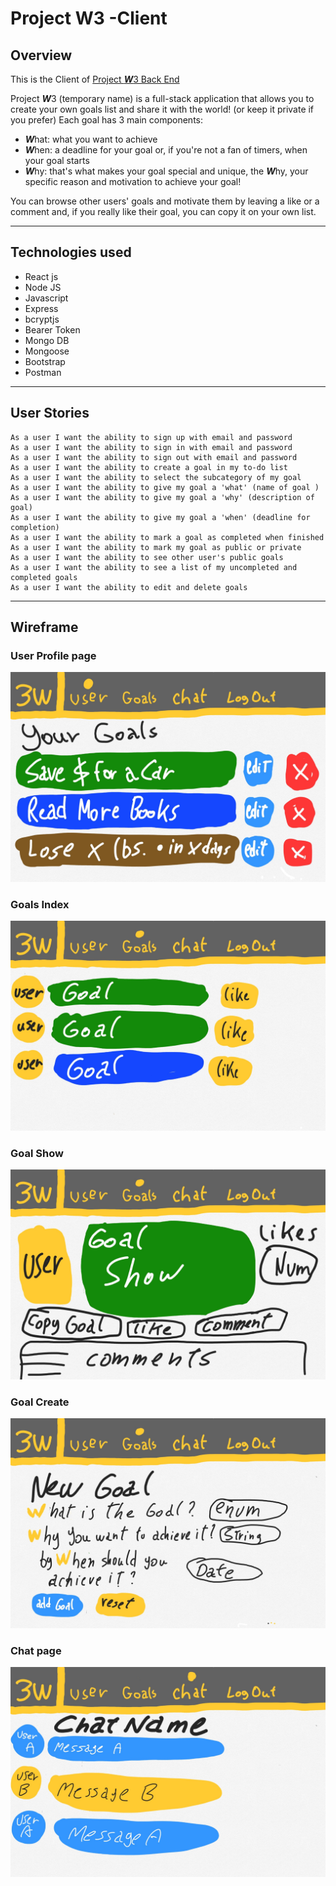 # Project W3 -Client

## Overview

This is the Client of [Project ***W***3 Back End](https://github.com/AlexMcBex/Project3-BackEnd)

Project ***W***3 (temporary name) is a full-stack application that allows you to create your own goals list and share it with the world! (or keep it private if you prefer)
Each goal has 3 main components:
- ***W***hat: what you want to achieve
- ***W***hen: a deadline for your goal or, if you're not a fan of timers, when your goal starts
- ***W***hy: that's what makes your goal special and unique, the ***W***hy, your specific reason and motivation to achieve your goal!

You can browse other users' goals and motivate them by leaving a like or a comment and, if you really like their goal, you can copy it on your own list.

---


## Technologies used

- React js
- Node JS
- Javascript
- Express
- bcryptjs
- Bearer Token
- Mongo DB
- Mongoose
- Bootstrap
- Postman
---


## User Stories

    As a user I want the ability to sign up with email and password
    As a user I want the ability to sign in with email and password
    As a user I want the ability to sign out with email and password
    As a user I want the ability to create a goal in my to-do list
    As a user I want the ability to select the subcategory of my goal
    As a user I want the ability to give my goal a 'what' (name of goal )
    As a user I want the ability to give my goal a 'why' (description of goal)
    As a user I want the ability to give my goal a 'when' (deadline for completion)
    As a user I want the ability to mark a goal as completed when finished
    As a user I want the ability to mark my goal as public or private
    As a user I want the ability to see other user's public goals
    As a user I want the ability to see a list of my uncompleted and completed goals
    As a user I want the ability to edit and delete goals

---



## Wireframe
 
 ### User Profile page
 
![profilePage](/img/wf-profile.jpg)

### Goals Index 

![goalIndex](/img/wf-goalindex.jpg)

### Goal Show

![goalshow](/img/wf-goalshow.jpg)

### Goal Create

![goalcreate](/img/wf-goalcreate.jpg)

### Chat page

![chatpage](/img/wireframe-chat.jpg)
